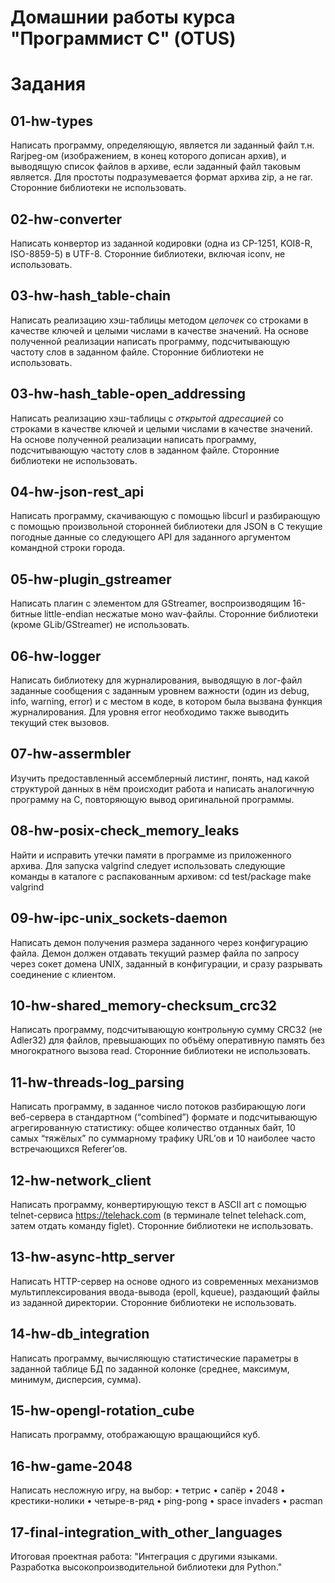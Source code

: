 # Домашнии работы курса "Программист С" (OTUS)

# Задания

## 01-hw-types
Написать программу, определяющую, является ли заданный файл т.н. Rarjpeg-ом (изображением, в конец которого дописан архив), и выводящую список файлов в архиве, если заданный файл таковым является. Для простоты подразумевается формат архива zip, а не rar. Сторонние библиотеки не использовать.

## 02-hw-converter
Написать конвертор из заданной кодировки (одна из CP-1251, KOI8-R, ISO-8859-5) в UTF-8. Сторонние библиотеки, включая iconv, не использовать.

## 03-hw-hash_table-chain
Написать реализацию хэш-таблицы методом *цепочек* со строками в качестве ключей и целыми числами в качестве значений. На основе полученной реализации написать программу, подсчитывающую частоту слов в заданном файле. Сторонние библиотеки не использовать.

## 03-hw-hash_table-open_addressing
Написать реализацию хэш-таблицы с *открытой адресацией* со строками в качестве ключей и целыми числами в качестве значений. На основе полученной реализации написать программу, подсчитывающую частоту слов в заданном файле. Сторонние библиотеки не использовать.

## 04-hw-json-rest_api
Написать программу, скачивающую с помощью libcurl и разбирающую с помощью произвольной сторонней библиотеки для JSON в C текущие погодные данные со следующего API для заданного аргументом командной строки города.

## 05-hw-plugin_gstreamer
Написать плагин с элементом для GStreamer, воспроизводящим 16-битные little-endian несжатые моно wav-файлы. Сторонние библиотеки (кроме GLib/GStreamer) не использовать.

## 06-hw-logger
Написать библиотеку для журналирования, выводящую в лог-файл заданные сообщения с заданным уровнем важности (один из debug, info, warning, error) и с местом в коде, в котором была вызвана функция журналирования.
Для уровня error необходимо также выводить текущий стек вызовов.

## 07-hw-assermbler
Изучить предоставленный ассемблерный листинг, понять, над какой структурой данных в нём происходит работа и написать аналогичную программу на C, повторяющую вывод оригинальной программы.

## 08-hw-posix-check_memory_leaks
Найти и исправить утечки памяти в программе из приложенного архива. Для запуска valgrind следует использовать следующие команды в каталоге с распакованным архивом: cd test/package make valgrind

## 09-hw-ipc-unix_sockets-daemon
Написать демон получения размера заданного через конфигурацию файла. Демон должен отдавать текущий размер файла по запросу через сокет домена UNIX, заданный в конфигурации, и сразу разрывать соединение с клиентом.

## 10-hw-shared_memory-checksum_crc32
Написать программу, подсчитывающую контрольную сумму CRC32 (не Adler32) для файлов, превышающих по объёму оперативную память без многократного вызова read. Сторонние библиотеки не использовать.

## 11-hw-threads-log_parsing
Написать программу, в заданное число потоков разбирающую логи веб-сервера в стандартном (“combined”) формате и подсчитывающую агрегированную статистику: общее количество отданных байт, 10 самых “тяжёлых” по суммарному трафику URL’ов и 10 наиболее часто встречающихся Referer’ов.

## 12-hw-network_client
Написать программу, конвертирующую текст в ASCII art с помощью telnet-сервиса https://telehack.com (в терминале telnet telehack.com, затем отдать командy figlet). Сторонние библиотеки не использовать.

## 13-hw-async-http_server
Написать HTTP-сервер на основе одного из современных механизмов мультиплексирования ввода-вывода (epoll, kqueue), раздающий файлы из заданной директории. Сторонние библиотеки не использовать.

## 14-hw-db_integration
Написать программу, вычисляющую статистические параметры в заданной таблице БД по заданной колонке (среднее, максимум, минимум, дисперсия, сумма).

## 15-hw-opengl-rotation_cube
Написать программу, отображающую вращающийся куб.

## 16-hw-game-2048
Написать несложную игру, на выбор: • тетрис • сапёр • 2048 • крестики-нолики • четыре-в-ряд • ping-pong • space invaders • pacman

## 17-final-integration_with_other_languages
Итоговая проектная работа: "Интеграция с другими языками. Разработка высокопроизводительной библиотеки для Python."

